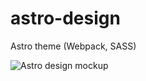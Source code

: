 # astro-design
Astro theme (Webpack, SASS)

![Astro design mockup](https://i.imgur.com/CdCh1Wl.jpg "Astro design")
